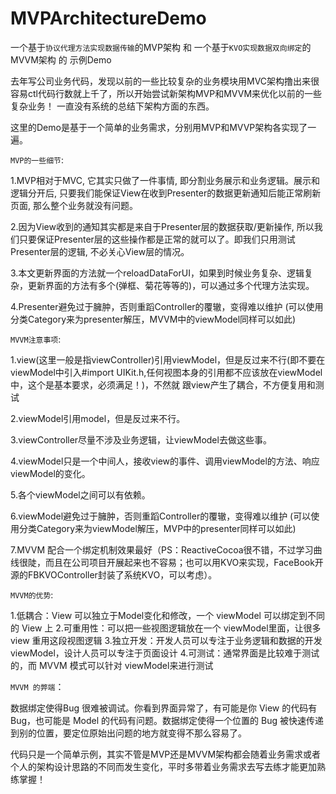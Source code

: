 # MVPArchitectureDemo

一个基于`协议代理方法实现数据传输`的MVP架构 和 一个基于`KVO实现数据双向绑定`的MVVM架构 的 示例Demo

  去年写公司业务代码，发现以前的一些比较复杂的业务模块用MVC架构撸出来很容易ctl代码行数就上千了，所以开始尝试新架构MVP和MVVM来优化以前的一些复杂业务！
一直没有系统的总结下架构方面的东西。
  
  这里的Demo是基于一个简单的业务需求，分别用MVP和MVVP架构各实现了一遍。
  
  `MVP的一些细节`:
  
   1.MVP相对于MVC, 它其实只做了一件事情, 即分割业务展示和业务逻辑。展示和逻辑分开后, 只要我们能保证View在收到Presenter的数据更新通知后能正常刷新页面, 那么整个业务就没有问题。

   2.因为View收到的通知其实都是来自于Presenter层的数据获取/更新操作, 所以我们只要保证Presenter层的这些操作都是正常的就可以了。即我们只用测试Presenter层的逻辑, 不必关心View层的情况。

   3.本文更新界面的方法就一个reloadDataForUI，如果到时候业务复杂、逻辑复杂，更新界面的方法有多个(弹框、菊花等等的)，可以通过多个代理方法实现。

   4.Presenter避免过于臃肿，否则重蹈Controller的覆辙，变得难以维护 (可以使用分类Category来为presenter解压，MVVM中的viewModel同样可以如此)
  
  `MVVM注意事项`:

  1.view(这里一般是指viewController)引用viewModel，但是反过来不行(即不要在viewModel中引入#import UIKit.h,任何视图本身的引用都不应该放在viewModel中，这个是基本要求，必须满足！)，不然就     跟view产生了耦合，不方便复用和测试
  
  2.viewModel引用model，但是反过来不行。
  
  3.viewController尽量不涉及业务逻辑，让viewModel去做这些事。
  
  4.viewModel只是一个中间人，接收view的事件、调用viewModel的方法、响应viewModel的变化。
  
  5.各个viewModel之间可以有依赖。
  
  6.viewModel避免过于臃肿，否则重蹈Controller的覆辙，变得难以维护 (可以使用分类Category来为viewModel解压，MVP中的presenter同样可以如此)
  
  7.MVVM 配合一个绑定机制效果最好（PS：ReactiveCocoa很不错，不过学习曲线很陡，而且在公司项目开展起来也不容易；也可以用KVO来实现，FaceBook开源的FBKVOController封装了系统KVO，可以考虑）。
  
  `MVVM的优势`:
  
  1.低耦合：View 可以独立于Model变化和修改，一个 viewModel 可以绑定到不同的 View 上
  2.可重用性：可以把一些视图逻辑放在一个 viewModel里面，让很多 view 重用这段视图逻辑
  3.独立开发：开发人员可以专注于业务逻辑和数据的开发 viewModel，设计人员可以专注于页面设计
  4.可测试：通常界面是比较难于测试的，而 MVVM 模式可以针对 viewModel来进行测试
  
  `MVVM 的弊端`：
  
  数据绑定使得Bug 很难被调试。你看到界面异常了，有可能是你 View 的代码有 Bug，也可能是 Model 的代码有问题。数据绑定使得一个位置的 Bug 被快速传递到别的位置，要定位原始出问题的地方就变得不那么容易了。

  代码只是一个简单示例，其实不管是MVP还是MVVM架构都会随着业务需求或者个人的架构设计思路的不同而发生变化，平时多带着业务需求去写去练才能更加熟练掌握！
